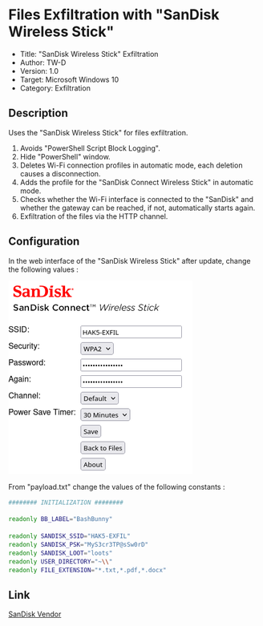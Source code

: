 # Files Exfiltration with "SanDisk Wireless Stick"

- Title:         "SanDisk Wireless Stick" Exfiltration
- Author:        TW-D
- Version:       1.0
- Target:        Microsoft Windows 10
- Category:      Exfiltration

## Description

Uses the "SanDisk Wireless Stick" for files exfiltration.
1) Avoids "PowerShell Script Block Logging".
2) Hide "PowerShell" window.
3) Deletes Wi-Fi connection profiles in automatic mode, each deletion causes a disconnection.
4) Adds the profile for the "SanDisk Connect Wireless Stick" in automatic mode.
5) Checks whether the Wi-Fi interface is connected to the "SanDisk" and whether the gateway can be reached, if not, automatically starts again.
6) Exfiltration of the files via the HTTP channel.

## Configuration

In the web interface of the "SanDisk Wireless Stick" after update, change the following values :

![SanDisk-Configuration.png](./assets/SanDisk-Configuration.png)

From "payload.txt" change the values of the following constants :
```bash
######## INITIALIZATION ########

readonly BB_LABEL="BashBunny"

readonly SANDISK_SSID="HAK5-EXFIL"
readonly SANDISK_PSK="MyS3cr3TP@sSw0rD"
readonly SANDISK_LOOT="loots"
readonly USER_DIRECTORY="~\\"
readonly FILE_EXTENSION="*.txt,*.pdf,*.docx"

```

## Link
[SanDisk Vendor](https://www.sandisk.com/goto/connect)
